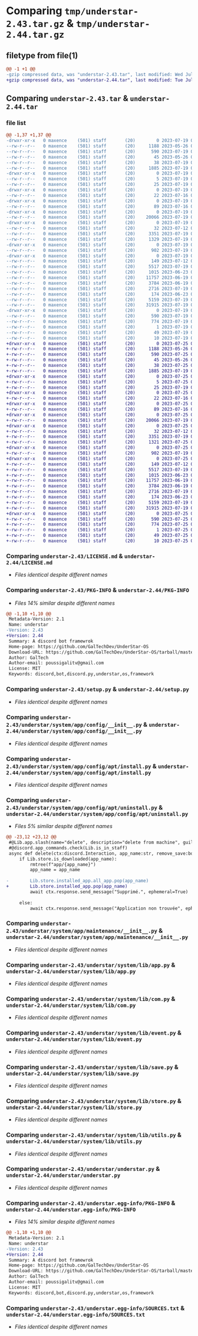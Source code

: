 # Comparing `tmp/understar-2.43.tar.gz` & `tmp/understar-2.44.tar.gz`

## filetype from file(1)

```diff
@@ -1 +1 @@
-gzip compressed data, was "understar-2.43.tar", last modified: Wed Jul 19 07:43:29 2023, max compression
+gzip compressed data, was "understar-2.44.tar", last modified: Tue Jul 25 09:07:05 2023, max compression
```

## Comparing `understar-2.43.tar` & `understar-2.44.tar`

### file list

```diff
@@ -1,37 +1,37 @@
-drwxr-xr-x   0 maxence    (501) staff       (20)        0 2023-07-19 07:43:29.104736 understar-2.43/
--rw-r--r--   0 maxence    (501) staff       (20)     1188 2023-05-26 01:06:57.000000 understar-2.43/LICENSE.md
--rw-r--r--   0 maxence    (501) staff       (20)      590 2023-07-19 07:43:29.104557 understar-2.43/PKG-INFO
--rw-r--r--   0 maxence    (501) staff       (20)       45 2023-05-26 01:06:57.000000 understar-2.43/README.md
--rw-r--r--   0 maxence    (501) staff       (20)       38 2023-07-19 07:43:29.104787 understar-2.43/setup.cfg
--rw-r--r--   0 maxence    (501) staff       (20)     1885 2023-07-19 05:42:26.000000 understar-2.43/setup.py
-drwxr-xr-x   0 maxence    (501) staff       (20)        0 2023-07-19 07:43:29.098090 understar-2.43/understar/
--rw-r--r--   0 maxence    (501) staff       (20)        5 2023-07-19 07:39:39.000000 understar-2.43/understar/.version
--rw-r--r--   0 maxence    (501) staff       (20)       25 2023-07-19 04:14:38.000000 understar-2.43/understar/__init__.py
-drwxr-xr-x   0 maxence    (501) staff       (20)        0 2023-07-19 07:43:29.099144 understar-2.43/understar/system/
--rw-r--r--   0 maxence    (501) staff       (20)       22 2023-07-16 04:49:43.000000 understar-2.43/understar/system/__init__.py
-drwxr-xr-x   0 maxence    (501) staff       (20)        0 2023-07-19 07:43:29.099431 understar-2.43/understar/system/app/
--rw-r--r--   0 maxence    (501) staff       (20)       89 2023-07-16 04:47:12.000000 understar-2.43/understar/system/app/__init__.py
-drwxr-xr-x   0 maxence    (501) staff       (20)        0 2023-07-19 07:43:29.099854 understar-2.43/understar/system/app/config/
--rw-r--r--   0 maxence    (501) staff       (20)    20066 2023-07-19 04:34:41.000000 understar-2.43/understar/system/app/config/__init__.py
-drwxr-xr-x   0 maxence    (501) staff       (20)        0 2023-07-19 07:43:29.101083 understar-2.43/understar/system/app/config/apt/
--rw-r--r--   0 maxence    (501) staff       (20)       32 2023-07-12 03:26:34.000000 understar-2.43/understar/system/app/config/apt/__init__.py
--rw-r--r--   0 maxence    (501) staff       (20)     3351 2023-07-19 04:34:43.000000 understar-2.43/understar/system/app/config/apt/install.py
--rw-r--r--   0 maxence    (501) staff       (20)     1329 2023-07-19 04:34:44.000000 understar-2.43/understar/system/app/config/apt/uninstall.py
-drwxr-xr-x   0 maxence    (501) staff       (20)        0 2023-07-19 07:43:29.101310 understar-2.43/understar/system/app/maintenance/
--rw-r--r--   0 maxence    (501) staff       (20)      902 2023-07-19 04:34:46.000000 understar-2.43/understar/system/app/maintenance/__init__.py
-drwxr-xr-x   0 maxence    (501) staff       (20)        0 2023-07-19 07:43:29.104039 understar-2.43/understar/system/lib/
--rw-r--r--   0 maxence    (501) staff       (20)      149 2023-07-12 03:30:52.000000 understar-2.43/understar/system/lib/__init__.py
--rw-r--r--   0 maxence    (501) staff       (20)     5517 2023-07-19 02:04:00.000000 understar-2.43/understar/system/lib/app.py
--rw-r--r--   0 maxence    (501) staff       (20)     1015 2023-06-23 09:10:23.000000 understar-2.43/understar/system/lib/com.py
--rw-r--r--   0 maxence    (501) staff       (20)    11757 2023-06-19 00:59:20.000000 understar-2.43/understar/system/lib/event.py
--rw-r--r--   0 maxence    (501) staff       (20)     3784 2023-06-19 05:27:26.000000 understar-2.43/understar/system/lib/save.py
--rw-r--r--   0 maxence    (501) staff       (20)     2716 2023-07-19 04:01:29.000000 understar-2.43/understar/system/lib/store.py
--rw-r--r--   0 maxence    (501) staff       (20)      174 2023-06-23 09:10:04.000000 understar-2.43/understar/system/lib/types.py
--rw-r--r--   0 maxence    (501) staff       (20)     5159 2023-07-19 06:50:46.000000 understar-2.43/understar/system/lib/utils.py
--rw-r--r--   0 maxence    (501) staff       (20)    31915 2023-07-19 07:35:47.000000 understar-2.43/understar/understar.py
-drwxr-xr-x   0 maxence    (501) staff       (20)        0 2023-07-19 07:43:29.099020 understar-2.43/understar.egg-info/
--rw-r--r--   0 maxence    (501) staff       (20)      590 2023-07-19 07:43:29.000000 understar-2.43/understar.egg-info/PKG-INFO
--rw-r--r--   0 maxence    (501) staff       (20)      774 2023-07-19 07:43:29.000000 understar-2.43/understar.egg-info/SOURCES.txt
--rw-r--r--   0 maxence    (501) staff       (20)        1 2023-07-19 07:43:29.000000 understar-2.43/understar.egg-info/dependency_links.txt
--rw-r--r--   0 maxence    (501) staff       (20)       49 2023-07-19 07:43:29.000000 understar-2.43/understar.egg-info/requires.txt
--rw-r--r--   0 maxence    (501) staff       (20)       10 2023-07-19 07:43:29.000000 understar-2.43/understar.egg-info/top_level.txt
+drwxr-xr-x   0 maxence    (501) staff       (20)        0 2023-07-25 09:07:05.255045 understar-2.44/
+-rw-r--r--   0 maxence    (501) staff       (20)     1188 2023-05-26 01:06:57.000000 understar-2.44/LICENSE.md
+-rw-r--r--   0 maxence    (501) staff       (20)      590 2023-07-25 09:07:05.254930 understar-2.44/PKG-INFO
+-rw-r--r--   0 maxence    (501) staff       (20)       45 2023-05-26 01:06:57.000000 understar-2.44/README.md
+-rw-r--r--   0 maxence    (501) staff       (20)       38 2023-07-25 09:07:05.255113 understar-2.44/setup.cfg
+-rw-r--r--   0 maxence    (501) staff       (20)     1885 2023-07-19 05:42:26.000000 understar-2.44/setup.py
+drwxr-xr-x   0 maxence    (501) staff       (20)        0 2023-07-25 09:07:05.248754 understar-2.44/understar/
+-rw-r--r--   0 maxence    (501) staff       (20)        5 2023-07-25 09:06:50.000000 understar-2.44/understar/.version
+-rw-r--r--   0 maxence    (501) staff       (20)       25 2023-07-19 04:14:38.000000 understar-2.44/understar/__init__.py
+drwxr-xr-x   0 maxence    (501) staff       (20)        0 2023-07-25 09:07:05.250048 understar-2.44/understar/system/
+-rw-r--r--   0 maxence    (501) staff       (20)       22 2023-07-16 04:49:43.000000 understar-2.44/understar/system/__init__.py
+drwxr-xr-x   0 maxence    (501) staff       (20)        0 2023-07-25 09:07:05.250455 understar-2.44/understar/system/app/
+-rw-r--r--   0 maxence    (501) staff       (20)       89 2023-07-16 04:47:12.000000 understar-2.44/understar/system/app/__init__.py
+drwxr-xr-x   0 maxence    (501) staff       (20)        0 2023-07-25 09:07:05.250805 understar-2.44/understar/system/app/config/
+-rw-r--r--   0 maxence    (501) staff       (20)    20066 2023-07-19 04:34:41.000000 understar-2.44/understar/system/app/config/__init__.py
+drwxr-xr-x   0 maxence    (501) staff       (20)        0 2023-07-25 09:07:05.251809 understar-2.44/understar/system/app/config/apt/
+-rw-r--r--   0 maxence    (501) staff       (20)       32 2023-07-12 03:26:34.000000 understar-2.44/understar/system/app/config/apt/__init__.py
+-rw-r--r--   0 maxence    (501) staff       (20)     3351 2023-07-19 04:34:43.000000 understar-2.44/understar/system/app/config/apt/install.py
+-rw-r--r--   0 maxence    (501) staff       (20)     1321 2023-07-25 09:05:39.000000 understar-2.44/understar/system/app/config/apt/uninstall.py
+drwxr-xr-x   0 maxence    (501) staff       (20)        0 2023-07-25 09:07:05.252074 understar-2.44/understar/system/app/maintenance/
+-rw-r--r--   0 maxence    (501) staff       (20)      902 2023-07-19 04:34:46.000000 understar-2.44/understar/system/app/maintenance/__init__.py
+drwxr-xr-x   0 maxence    (501) staff       (20)        0 2023-07-25 09:07:05.254532 understar-2.44/understar/system/lib/
+-rw-r--r--   0 maxence    (501) staff       (20)      149 2023-07-12 03:30:52.000000 understar-2.44/understar/system/lib/__init__.py
+-rw-r--r--   0 maxence    (501) staff       (20)     5517 2023-07-19 02:04:00.000000 understar-2.44/understar/system/lib/app.py
+-rw-r--r--   0 maxence    (501) staff       (20)     1015 2023-06-23 09:10:23.000000 understar-2.44/understar/system/lib/com.py
+-rw-r--r--   0 maxence    (501) staff       (20)    11757 2023-06-19 00:59:20.000000 understar-2.44/understar/system/lib/event.py
+-rw-r--r--   0 maxence    (501) staff       (20)     3784 2023-06-19 05:27:26.000000 understar-2.44/understar/system/lib/save.py
+-rw-r--r--   0 maxence    (501) staff       (20)     2716 2023-07-19 04:01:29.000000 understar-2.44/understar/system/lib/store.py
+-rw-r--r--   0 maxence    (501) staff       (20)      174 2023-06-23 09:10:04.000000 understar-2.44/understar/system/lib/types.py
+-rw-r--r--   0 maxence    (501) staff       (20)     5159 2023-07-19 06:50:46.000000 understar-2.44/understar/system/lib/utils.py
+-rw-r--r--   0 maxence    (501) staff       (20)    31915 2023-07-19 07:35:47.000000 understar-2.44/understar/understar.py
+drwxr-xr-x   0 maxence    (501) staff       (20)        0 2023-07-25 09:07:05.249880 understar-2.44/understar.egg-info/
+-rw-r--r--   0 maxence    (501) staff       (20)      590 2023-07-25 09:07:05.000000 understar-2.44/understar.egg-info/PKG-INFO
+-rw-r--r--   0 maxence    (501) staff       (20)      774 2023-07-25 09:07:05.000000 understar-2.44/understar.egg-info/SOURCES.txt
+-rw-r--r--   0 maxence    (501) staff       (20)        1 2023-07-25 09:07:05.000000 understar-2.44/understar.egg-info/dependency_links.txt
+-rw-r--r--   0 maxence    (501) staff       (20)       49 2023-07-25 09:07:05.000000 understar-2.44/understar.egg-info/requires.txt
+-rw-r--r--   0 maxence    (501) staff       (20)       10 2023-07-25 09:07:05.000000 understar-2.44/understar.egg-info/top_level.txt
```

### Comparing `understar-2.43/LICENSE.md` & `understar-2.44/LICENSE.md`

 * *Files identical despite different names*

### Comparing `understar-2.43/PKG-INFO` & `understar-2.44/PKG-INFO`

 * *Files 14% similar despite different names*

```diff
@@ -1,10 +1,10 @@
 Metadata-Version: 2.1
 Name: understar
-Version: 2.43
+Version: 2.44
 Summary: A discord bot framewrok
 Home-page: https://github.com/GalTechDev/UnderStar-OS
 Download-URL: https://github.com/GalTechDev/UnderStar-OS/tarball/master
 Author: GalTech
 Author-email: poussigalitv@gmail.com
 License: MIT
 Keywords: discord,bot,discord.py,understar,os,framework
```

### Comparing `understar-2.43/setup.py` & `understar-2.44/setup.py`

 * *Files identical despite different names*

### Comparing `understar-2.43/understar/system/app/config/__init__.py` & `understar-2.44/understar/system/app/config/__init__.py`

 * *Files identical despite different names*

### Comparing `understar-2.43/understar/system/app/config/apt/install.py` & `understar-2.44/understar/system/app/config/apt/install.py`

 * *Files identical despite different names*

### Comparing `understar-2.43/understar/system/app/config/apt/uninstall.py` & `understar-2.44/understar/system/app/config/apt/uninstall.py`

 * *Files 5% similar despite different names*

```diff
@@ -23,12 +23,12 @@
 #@Lib.app.slash(name="delete", description="delete from machine", guilds=None)
 #@discord.app_commands.check(Lib.is_in_staff)
 async def delete(ctx:discord.Interaction, app_name:str, remove_save:bool=False):
     if Lib.store.is_downloaded(app_name):
         rmtree(f"app/{app_name}")
         app_name = app_name
 
-        Lib.store.installed_app.all_app.pop(app_name)
+        Lib.store.installed_app.pop(app_name)
         await ctx.response.send_message("Supprimé.", ephemeral=True)
 
     else:
         await ctx.response.send_message("Application non trouvée", ephemeral=True)
```

### Comparing `understar-2.43/understar/system/app/maintenance/__init__.py` & `understar-2.44/understar/system/app/maintenance/__init__.py`

 * *Files identical despite different names*

### Comparing `understar-2.43/understar/system/lib/app.py` & `understar-2.44/understar/system/lib/app.py`

 * *Files identical despite different names*

### Comparing `understar-2.43/understar/system/lib/com.py` & `understar-2.44/understar/system/lib/com.py`

 * *Files identical despite different names*

### Comparing `understar-2.43/understar/system/lib/event.py` & `understar-2.44/understar/system/lib/event.py`

 * *Files identical despite different names*

### Comparing `understar-2.43/understar/system/lib/save.py` & `understar-2.44/understar/system/lib/save.py`

 * *Files identical despite different names*

### Comparing `understar-2.43/understar/system/lib/store.py` & `understar-2.44/understar/system/lib/store.py`

 * *Files identical despite different names*

### Comparing `understar-2.43/understar/system/lib/utils.py` & `understar-2.44/understar/system/lib/utils.py`

 * *Files identical despite different names*

### Comparing `understar-2.43/understar/understar.py` & `understar-2.44/understar/understar.py`

 * *Files identical despite different names*

### Comparing `understar-2.43/understar.egg-info/PKG-INFO` & `understar-2.44/understar.egg-info/PKG-INFO`

 * *Files 14% similar despite different names*

```diff
@@ -1,10 +1,10 @@
 Metadata-Version: 2.1
 Name: understar
-Version: 2.43
+Version: 2.44
 Summary: A discord bot framewrok
 Home-page: https://github.com/GalTechDev/UnderStar-OS
 Download-URL: https://github.com/GalTechDev/UnderStar-OS/tarball/master
 Author: GalTech
 Author-email: poussigalitv@gmail.com
 License: MIT
 Keywords: discord,bot,discord.py,understar,os,framework
```

### Comparing `understar-2.43/understar.egg-info/SOURCES.txt` & `understar-2.44/understar.egg-info/SOURCES.txt`

 * *Files identical despite different names*

